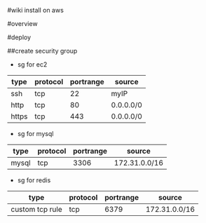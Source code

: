 #wiki install on aws

#overview

#deploy

##create security group

- sg for ec2

|type|protocol|portrange|source|
|---|---|---|---|
|ssh|tcp|22|myIP|
|http|tcp|80|0.0.0.0/0|
|https|tcp|443|0.0.0.0/0|

- sg for mysql

|type|protocol|portrange|source|
|---|---|---|---|
|mysql|tcp|3306|172.31.0.0/16|

- sg for redis

|type|protocol|portrange|source|
|---|---|---|---|
|custom tcp rule|tcp|6379|172.31.0.0/16|
